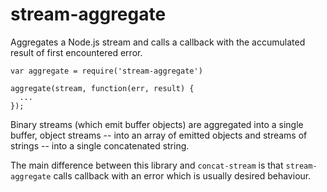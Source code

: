 # stream-aggregate

Aggregates a Node.js stream and calls a callback with the accumulated result of
first encountered error.

    var aggregate = require('stream-aggregate')

    aggregate(stream, function(err, result) {
      ...
    });

Binary streams (which emit buffer objects) are aggregated into a single buffer,
object streams -- into an array of emitted objects and streams of strings --
into a single concatenated string.

The main difference between this library and `concat-stream` is that
`stream-aggregate` calls callback with an error which is usually desired
behaviour.
